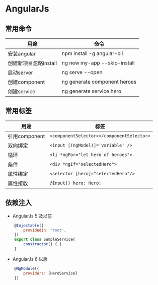 # AngularJs

## 常用命令

| 用途                  | 命令                         |
|---------------------|------------------------------|
| 安装angular           | npm install -g angular-cli   |
| 创建新项目忽略install | ng new my-app --skip-install |
| 启动server            | ng serve --open              |
| 创建component         | ng generate component heroes |
| 创建service           | ng generate service hero     |

## 常用标签

| 用途          | 标签                                      |
|-------------|-------------------------------------------|
| 引用component | `<componentSelector></componentSelector>` |
| 双向绑定      | `<input [(ngModel)]='variable' />`        |
| 循环          | `<li *ngFor="let hero of heroes">`        |
| 条件          | `<div *ngIf="selectedHero">`              |
| 属性绑定      | `<selector [hero]="selectedHero"/>`       |
| 属性接收      | `@Input() hero: Hero;`                    |

## 依赖注入

* AngularJs 5 及以前

```javascript
    @Injectable({
        providedIn: 'root',
    })
    export class SampleService{
        constructor() { }
    }
```

* AngularJs 6 以后

```javascript
    @NgModule({
        providers: [HeroService]
    })
```
